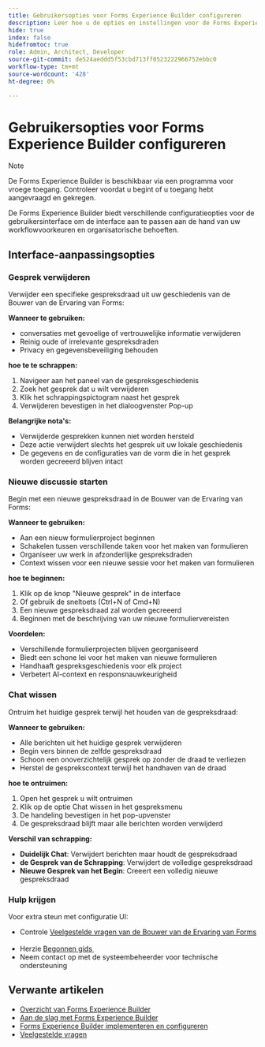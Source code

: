 ```yaml
---
title: Gebruikersopties voor Forms Experience Builder configureren
description: Leer hoe u de opties en instellingen voor de Forms Experience Builder-interface configureert en aanpast voor een optimale gebruikerservaring.
hide: true
index: false
hidefromtoc: true
role: Admin, Architect, Developer
source-git-commit: de524aeddd5f53cbd713ff0523222966752ebbc0
workflow-type: tm+mt
source-wordcount: '428'
ht-degree: 0%

---
```



# Gebruikersopties voor Forms Experience Builder configureren

>[!NOTE]
>
> De Forms Experience Builder is beschikbaar via een programma voor vroege toegang. Controleer voordat u begint of u toegang hebt aangevraagd en gekregen.

De Forms Experience Builder biedt verschillende configuratieopties voor de gebruikersinterface om de interface aan te passen aan de hand van uw workflowvoorkeuren en organisatorische behoeften.

## Interface-aanpassingsopties

### Gesprek verwijderen

Verwijder een specifieke gespreksdraad uit uw geschiedenis van de Bouwer van de Ervaring van Forms:

**Wanneer te gebruiken:**

- conversaties met gevoelige of vertrouwelijke informatie verwijderen
- Reinig oude of irrelevante gespreksdraden
- Privacy en gegevensbeveiliging behouden

**hoe te te schrappen:**

1. Navigeer aan het paneel van de gespreksgeschiedenis
2. Zoek het gesprek dat u wilt verwijderen
3. Klik het schrappingspictogram naast het gesprek
4. Verwijderen bevestigen in het dialoogvenster Pop-up

**Belangrijke nota&#39;s:**

- Verwijderde gesprekken kunnen niet worden hersteld
- Deze actie verwijdert slechts het gesprek uit uw lokale geschiedenis
- De gegevens en de configuraties van de vorm die in het gesprek worden gecreeerd blijven intact

### Nieuwe discussie starten

Begin met een nieuwe gespreksdraad in de Bouwer van de Ervaring van Forms:

**Wanneer te gebruiken:**

- Aan een nieuw formulierproject beginnen
- Schakelen tussen verschillende taken voor het maken van formulieren
- Organiseer uw werk in afzonderlijke gespreksdraden
- Context wissen voor een nieuwe sessie voor het maken van formulieren

**hoe te beginnen:**

1. Klik op de knop &quot;Nieuwe gesprek&quot; in de interface
2. Of gebruik de sneltoets (Ctrl+N of Cmd+N)
3. Een nieuwe gespreksdraad zal worden gecreeerd
4. Beginnen met de beschrijving van uw nieuwe formuliervereisten

**Voordelen:**

- Verschillende formulierprojecten blijven georganiseerd
- Biedt een schone lei voor het maken van nieuwe formulieren
- Handhaaft gespreksgeschiedenis voor elk project
- Verbetert AI-context en responsnauwkeurigheid

### Chat wissen

Ontruim het huidige gesprek terwijl het houden van de gespreksdraad:

**Wanneer te gebruiken:**

- Alle berichten uit het huidige gesprek verwijderen
- Begin vers binnen de zelfde gespreksdraad
- Schoon een onoverzichtelijk gesprek op zonder de draad te verliezen
- Herstel de gesprekscontext terwijl het handhaven van de draad

**hoe te ontruimen:**

1. Open het gesprek u wilt ontruimen
2. Klik op de optie Chat wissen in het gespreksmenu
3. De handeling bevestigen in het pop-upvenster
4. De gespreksdraad blijft maar alle berichten worden verwijderd

**Verschil van schrapping:**

- **Duidelijk Chat**: Verwijdert berichten maar houdt de gespreksdraad
- **de Gesprek van de Schrapping**: Verwijdert de volledige gespreksdraad
- **Nieuwe Gesprek van het Begin**: Creeert een volledig nieuwe gespreksdraad

### Hulp krijgen

Voor extra steun met configuratie UI:

- Controle [&#x200B; Veelgestelde vragen van de Bouwer van de Ervaring van Forms &#x200B;](forms-experience-builder-frequently-asked-questions.md)
- Herzie [&#x200B; Begonnen gids &#x200B;](forms-experience-builder-getting-started.md)
- Neem contact op met de systeembeheerder voor technische ondersteuning

## Verwante artikelen

- [Overzicht van Forms Experience Builder](product-overview.md)
- [Aan de slag met Forms Experience Builder](forms-experience-builder-getting-started.md)
- [Forms Experience Builder implementeren en configureren](deploy-forms-experience-builder.md)
- [Veelgestelde vragen](forms-experience-builder-frequently-asked-questions.md)
